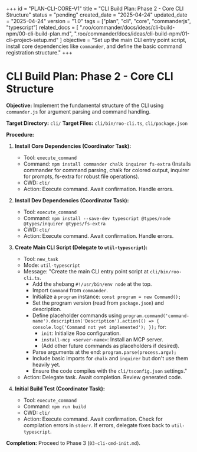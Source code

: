 +++
id = "PLAN-CLI-CORE-V1"
title = "CLI Build Plan: Phase 2 - Core CLI Structure"
status = "pending"
created_date = "2025-04-24"
updated_date = "2025-04-24"
version = "1.0"
tags = ["plan", "cli", "core", "commanderjs", "typescript"]
related_docs = [
    ".roo/commander/docs/ideas/cli-build-npm/00-cli-build-plan.md",
    ".roo/commander/docs/ideas/cli-build-npm/01-cli-project-setup.md"
]
objective = "Set up the main CLI entry point script, install core dependencies like `commander`, and define the basic command registration structure."
+++

# CLI Build Plan: Phase 2 - Core CLI Structure

**Objective:** Implement the fundamental structure of the CLI using `commander.js` for argument parsing and command handling.

**Target Directory:** `cli/`
**Target Files:** `cli/bin/roo-cli.ts`, `cli/package.json`

**Procedure:**

1.  **Install Core Dependencies (Coordinator Task):**
    *   Tool: `execute_command`
    *   Command: `npm install commander chalk inquirer fs-extra` (Installs commander for command parsing, chalk for colored output, inquirer for prompts, fs-extra for robust file operations).
    *   CWD: `cli/`
    *   Action: Execute command. Await confirmation. Handle errors.

2.  **Install Dev Dependencies (Coordinator Task):**
    *   Tool: `execute_command`
    *   Command: `npm install --save-dev typescript @types/node @types/inquirer @types/fs-extra`
    *   CWD: `cli/`
    *   Action: Execute command. Await confirmation. Handle errors.

3.  **Create Main CLI Script (Delegate to `util-typescript`):**
    *   Tool: `new_task`
    *   Mode: `util-typescript`
    *   Message: "Create the main CLI entry point script at `cli/bin/roo-cli.ts`.
        *   Add the shebang `#!/usr/bin/env node` at the top.
        *   Import `Command` from `commander`.
        *   Initialize a `program` instance: `const program = new Command();`
        *   Set the program version (read from `package.json`) and description.
        *   Define placeholder commands using `program.command('command-name').description('Description').action(() => { console.log('Command not yet implemented'); });` for:
            *   `init`: Initialize Roo configuration.
            *   `install-mcp <server-name>`: Install an MCP server.
            *   (Add other future commands as placeholders if desired).
        *   Parse arguments at the end: `program.parse(process.argv);`
        *   Include basic imports for `chalk` and `inquirer` but don't use them heavily yet.
        *   Ensure the code compiles with the `cli/tsconfig.json` settings."
    *   Action: Delegate task. Await completion. Review generated code.

4.  **Initial Build Test (Coordinator Task):**
    *   Tool: `execute_command`
    *   Command: `npm run build`
    *   CWD: `cli/`
    *   Action: Execute command. Await confirmation. Check for compilation errors in `stderr`. If errors, delegate fixes back to `util-typescript`.

**Completion:** Proceed to Phase 3 (`03-cli-cmd-init.md`).